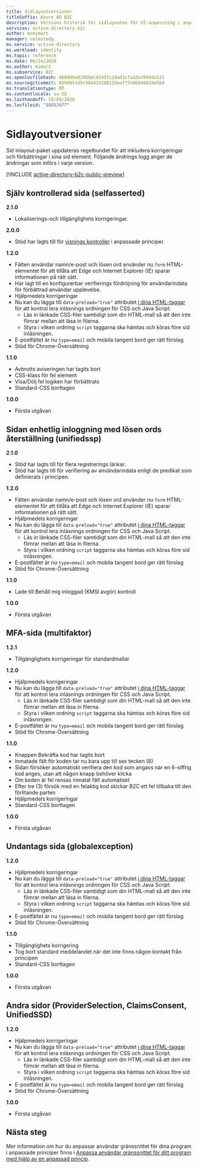 ```yaml
---
title: Sidlayoutversioner
titleSuffix: Azure AD B2C
description: Versions historik för sidlayouten för UI-anpassning i anpassade principer.
services: active-directory-b2c
author: msmimart
manager: celestedg
ms.service: active-directory
ms.workload: identity
ms.topic: reference
ms.date: 08/24/2020
ms.author: mimart
ms.subservice: B2C
ms.openlocfilehash: 868d99a82009dc8545fc24ad1cfa1da3959da131
ms.sourcegitcommit: 829d951d5c90442a38012daaf77e86046018e5b9
ms.translationtype: MT
ms.contentlocale: sv-SE
ms.lasthandoff: 10/09/2020
ms.locfileid: "88852077"
---
```

# <a name="page-layout-versions"></a>Sidlayoutversioner

Sid inlayout-paket uppdateras regelbundet för att inkludera korrigeringar och förbättringar i sina sid element. Följande ändrings logg anger de ändringar som införs i varje version.

[!INCLUDE [active-directory-b2c-public-preview](../../includes/active-directory-b2c-public-preview.md)]

## <a name="self-asserted-page-selfasserted"></a>Själv kontrollerad sida (selfasserted)

**2.1.0**

- Lokaliserings-och tillgänglighets korrigeringar.

**2.0.0**

- Stöd har lagts till för [visnings kontroller](display-controls.md) i anpassade principer.

**1.2.0**

- Fälten användar namn/e-post och lösen ord använder nu `form` HTML-elementet för att tillåta att Edge och Internet Explorer (IE) sparar informationen på rätt sätt.
- Har lagt till en konfigurerbar verifierings fördröjning för användarindata för förbättrad användar upplevelse.
- Hjälpmedels korrigeringar
- Nu kan du lägga till `data-preload="true"` attributet [i dina HTML-taggar](custom-policy-ui-customization.md#guidelines-for-using-custom-page-content) för att kontrol lera inläsnings ordningen för CSS och Java Script.
  - Läs in länkade CSS-filer samtidigt som din HTML-mall så att den inte flimrar mellan att läsa in filerna.
  - Styra i vilken ordning `script` taggarna ska hämtas och köras före sid inläsningen.
- E-postfältet är nu `type=email` och mobila tangent bord ger rätt förslag
- Stöd för Chrome-Översättning

**1.1.0**

- Avbrotts aviseringen har tagits bort
- CSS-klass för fel element
- Visa/Dölj fel logiken har förbättrats
- Standard-CSS borttagen

**1.0.0**

- Första utgåvan

## <a name="unified-sign-in-sign-up-page-with-password-reset-link-unifiedssp"></a>Sidan enhetlig inloggning med lösen ords återställning (unifiedssp)

**2.1.0**

- Stöd har lagts till för flera registrerings länkar.
- Stöd har lagts till för verifiering av användarindata enligt de predikat som definierats i principen.

**1.2.0**

- Fälten användar namn/e-post och lösen ord använder nu `form` HTML-elementet för att tillåta att Edge och Internet Explorer (IE) sparar informationen på rätt sätt.
- Hjälpmedels korrigeringar
- Nu kan du lägga till `data-preload="true"` attributet [i dina HTML-taggar](custom-policy-ui-customization.md#guidelines-for-using-custom-page-content) för att kontrol lera inläsnings ordningen för CSS och Java Script.
  - Läs in länkade CSS-filer samtidigt som din HTML-mall så att den inte flimrar mellan att läsa in filerna.
  - Styra i vilken ordning `script` taggarna ska hämtas och köras före sid inläsningen.
- E-postfältet är nu `type=email` och mobila tangent bord ger rätt förslag
- Stöd för Chrome-Översättning

**1.1.0**

- Lade till Behåll mig inloggad (KMSI avgör) kontroll

**1.0.0**

- Första utgåvan

## <a name="mfa-page-multifactor"></a>MFA-sida (multifaktor)

**1.2.1**

- Tillgänglighets korrigeringar för standardmallar

**1.2.0**

- Hjälpmedels korrigeringar
- Nu kan du lägga till `data-preload="true"` attributet [i dina HTML-taggar](custom-policy-ui-customization.md#guidelines-for-using-custom-page-content) för att kontrol lera inläsnings ordningen för CSS och Java Script.
  - Läs in länkade CSS-filer samtidigt som din HTML-mall så att den inte flimrar mellan att läsa in filerna.
  - Styra i vilken ordning `script` taggarna ska hämtas och köras före sid inläsningen.
- E-postfältet är nu `type=email` och mobila tangent bord ger rätt förslag
- Stöd för Chrome-Översättning

**1.1.0**

- Knappen Bekräfta kod har tagits bort
- Inmatade fält för koden tar nu bara upp till sex tecken (6)
- Sidan försöker automatiskt verifiera den kod som angavs när en 6-siffrig kod anges, utan att någon knapp behöver klicka
- Om koden är fel rensas inmatat fält automatiskt
- Efter tre (3) försök med en felaktig kod skickar B2C ett fel tillbaka till den förlitande parten
- Hjälpmedels korrigeringar
- Standard-CSS borttagen

**1.0.0**

- Första utgåvan

## <a name="exception-page-globalexception"></a>Undantags sida (globalexception)

**1.2.0**

- Hjälpmedels korrigeringar
- Nu kan du lägga till `data-preload="true"` attributet [i dina HTML-taggar](custom-policy-ui-customization.md#guidelines-for-using-custom-page-content) för att kontrol lera inläsnings ordningen för CSS och Java Script.
  - Läs in länkade CSS-filer samtidigt som din HTML-mall så att den inte flimrar mellan att läsa in filerna.
  - Styra i vilken ordning `script` taggarna ska hämtas och köras före sid inläsningen.
- E-postfältet är nu `type=email` och mobila tangent bord ger rätt förslag
- Stöd för Chrome-Översättning

**1.1.0**

- Tillgänglighets korrigering
- Tog bort standard meddelandet när det inte finns någon kontakt från principen
- Standard-CSS borttagen

**1.0.0**

- Första utgåvan

## <a name="other-pages-providerselection-claimsconsent-unifiedssd"></a>Andra sidor (ProviderSelection, ClaimsConsent, UnifiedSSD)

**1.2.0**

- Hjälpmedels korrigeringar
- Nu kan du lägga till `data-preload="true"` attributet [i dina HTML-taggar](custom-policy-ui-customization.md#guidelines-for-using-custom-page-content) för att kontrol lera inläsnings ordningen för CSS och Java Script.
  - Läs in länkade CSS-filer samtidigt som din HTML-mall så att den inte flimrar mellan att läsa in filerna.
  - Styra i vilken ordning `script` taggarna ska hämtas och köras före sid inläsningen.
- E-postfältet är nu `type=email` och mobila tangent bord ger rätt förslag
- Stöd för Chrome-Översättning

**1.0.0**

- Första utgåvan

## <a name="next-steps"></a>Nästa steg

Mer information om hur du anpassar användar gränssnittet för dina program i anpassade principer finns i [Anpassa användar gränssnittet för ditt program med hjälp av en anpassad princip](custom-policy-ui-customization.md).
